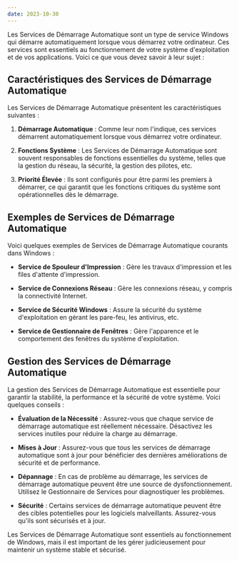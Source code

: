```yaml
---
date: 2023-10-30
---
```


Les Services de Démarrage Automatique sont un type de service Windows qui démarre automatiquement lorsque vous démarrez votre ordinateur. Ces services sont essentiels au fonctionnement de votre système d'exploitation et de vos applications. Voici ce que vous devez savoir à leur sujet :

## Caractéristiques des Services de Démarrage Automatique

Les Services de Démarrage Automatique présentent les caractéristiques suivantes :

1. **Démarrage Automatique** : Comme leur nom l'indique, ces services démarrent automatiquement lorsque vous démarrez votre ordinateur.

2. **Fonctions Système** : Les Services de Démarrage Automatique sont souvent responsables de fonctions essentielles du système, telles que la gestion du réseau, la sécurité, la gestion des pilotes, etc.

3. **Priorité Élevée** : Ils sont configurés pour être parmi les premiers à démarrer, ce qui garantit que les fonctions critiques du système sont opérationnelles dès le démarrage.

## Exemples de Services de Démarrage Automatique

Voici quelques exemples de Services de Démarrage Automatique courants dans Windows :

- **Service de Spouleur d'Impression** : Gère les travaux d'impression et les files d'attente d'impression.

- **Service de Connexions Réseau** : Gère les connexions réseau, y compris la connectivité Internet.

- **Service de Sécurité Windows** : Assure la sécurité du système d'exploitation en gérant les pare-feu, les antivirus, etc.

- **Service de Gestionnaire de Fenêtres** : Gère l'apparence et le comportement des fenêtres du système d'exploitation.

## Gestion des Services de Démarrage Automatique

La gestion des Services de Démarrage Automatique est essentielle pour garantir la stabilité, la performance et la sécurité de votre système. Voici quelques conseils :

- **Évaluation de la Nécessité** : Assurez-vous que chaque service de démarrage automatique est réellement nécessaire. Désactivez les services inutiles pour réduire la charge au démarrage.

- **Mises à Jour** : Assurez-vous que tous les services de démarrage automatique sont à jour pour bénéficier des dernières améliorations de sécurité et de performance.

- **Dépannage** : En cas de problème au démarrage, les services de démarrage automatique peuvent être une source de dysfonctionnement. Utilisez le Gestionnaire de Services pour diagnostiquer les problèmes.

- **Sécurité** : Certains services de démarrage automatique peuvent être des cibles potentielles pour les logiciels malveillants. Assurez-vous qu'ils sont sécurisés et à jour.

Les Services de Démarrage Automatique sont essentiels au fonctionnement de Windows, mais il est important de les gérer judicieusement pour maintenir un système stable et sécurisé.